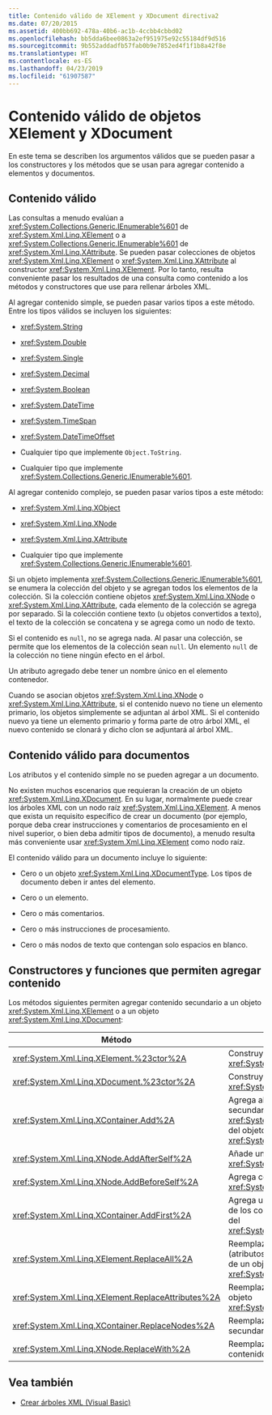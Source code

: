 ```yaml
---
title: Contenido válido de XElement y XDocument directiva2
ms.date: 07/20/2015
ms.assetid: 400bb692-478a-40b6-ac1b-4ccbb4cbbd02
ms.openlocfilehash: bb5dda6bee0863a2ef951975e92c55184df9d516
ms.sourcegitcommit: 9b552addadfb57fab0b9e7852ed4f1f1b8a42f8e
ms.translationtype: HT
ms.contentlocale: es-ES
ms.lasthandoff: 04/23/2019
ms.locfileid: "61907587"
---
```

# <a name="valid-content-of-xelement-and-xdocument-objects"></a>Contenido válido de objetos XElement y XDocument
En este tema se describen los argumentos válidos que se pueden pasar a los constructores y los métodos que se usan para agregar contenido a elementos y documentos.  
  
## <a name="valid-content"></a>Contenido válido  
 Las consultas a menudo evalúan a <xref:System.Collections.Generic.IEnumerable%601> de <xref:System.Xml.Linq.XElement> o a <xref:System.Collections.Generic.IEnumerable%601> de <xref:System.Xml.Linq.XAttribute>. Se pueden pasar colecciones de objetos <xref:System.Xml.Linq.XElement> o <xref:System.Xml.Linq.XAttribute> al constructor <xref:System.Xml.Linq.XElement>. Por lo tanto, resulta conveniente pasar los resultados de una consulta como contenido a los métodos y constructores que use para rellenar árboles XML.  
  
 Al agregar contenido simple, se pueden pasar varios tipos a este método. Entre los tipos válidos se incluyen los siguientes:  
  
- <xref:System.String>  
  
- <xref:System.Double>  
  
- <xref:System.Single>  
  
- <xref:System.Decimal>  
  
- <xref:System.Boolean>  
  
- <xref:System.DateTime>  
  
- <xref:System.TimeSpan>  
  
- <xref:System.DateTimeOffset>  
  
- Cualquier tipo que implemente `Object.ToString`.  
  
- Cualquier tipo que implemente <xref:System.Collections.Generic.IEnumerable%601>.  
  
 Al agregar contenido complejo, se pueden pasar varios tipos a este método:  
  
- <xref:System.Xml.Linq.XObject>  
  
- <xref:System.Xml.Linq.XNode>  
  
- <xref:System.Xml.Linq.XAttribute>  
  
- Cualquier tipo que implemente <xref:System.Collections.Generic.IEnumerable%601>.  
  
 Si un objeto implementa <xref:System.Collections.Generic.IEnumerable%601>, se enumera la colección del objeto y se agregan todos los elementos de la colección. Si la colección contiene objetos <xref:System.Xml.Linq.XNode> o <xref:System.Xml.Linq.XAttribute>, cada elemento de la colección se agrega por separado. Si la colección contiene texto (u objetos convertidos a texto), el texto de la colección se concatena y se agrega como un nodo de texto.  
  
 Si el contenido es `null`, no se agrega nada. Al pasar una colección, se permite que los elementos de la colección sean `null`. Un elemento `null` de la colección no tiene ningún efecto en el árbol.  
  
 Un atributo agregado debe tener un nombre único en el elemento contenedor.  
  
 Cuando se asocian objetos <xref:System.Xml.Linq.XNode> o <xref:System.Xml.Linq.XAttribute>, si el contenido nuevo no tiene un elemento primario, los objetos simplemente se adjuntan al árbol XML. Si el contenido nuevo ya tiene un elemento primario y forma parte de otro árbol XML, el nuevo contenido se clonará y dicho clon se adjuntará al árbol XML.  
  
## <a name="valid-content-for-documents"></a>Contenido válido para documentos  
 Los atributos y el contenido simple no se pueden agregar a un documento.  
  
 No existen muchos escenarios que requieran la creación de un objeto <xref:System.Xml.Linq.XDocument>. En su lugar, normalmente puede crear los árboles XML con un nodo raíz <xref:System.Xml.Linq.XElement>. A menos que exista un requisito específico de crear un documento (por ejemplo, porque deba crear instrucciones y comentarios de procesamiento en el nivel superior, o bien deba admitir tipos de documento), a menudo resulta más conveniente usar <xref:System.Xml.Linq.XElement> como nodo raíz.  
  
 El contenido válido para un documento incluye lo siguiente:  
  
- Cero o un objeto <xref:System.Xml.Linq.XDocumentType>. Los tipos de documento deben ir antes del elemento.  
  
- Cero o un elemento.  
  
- Cero o más comentarios.  
  
- Cero o más instrucciones de procesamiento.  
  
- Cero o más nodos de texto que contengan solo espacios en blanco.  
  
## <a name="constructors-and-functions-that-allow-adding-content"></a>Constructores y funciones que permiten agregar contenido  
 Los métodos siguientes permiten agregar contenido secundario a un objeto <xref:System.Xml.Linq.XElement> o a un objeto <xref:System.Xml.Linq.XDocument>:  
  
|Método|Descripción|  
|------------|-----------------|  
|<xref:System.Xml.Linq.XElement.%23ctor%2A>|Construye un objeto <xref:System.Xml.Linq.XElement>.|  
|<xref:System.Xml.Linq.XDocument.%23ctor%2A>|Construye un objeto <xref:System.Xml.Linq.XDocument>.|  
|<xref:System.Xml.Linq.XContainer.Add%2A>|Agrega al final del contenido secundario del objeto <xref:System.Xml.Linq.XElement> o del objeto <xref:System.Xml.Linq.XDocument>.|  
|<xref:System.Xml.Linq.XNode.AddAfterSelf%2A>|Añade un contenido detrás de <xref:System.Xml.Linq.XNode>.|  
|<xref:System.Xml.Linq.XNode.AddBeforeSelf%2A>|Agrega contenido antes de <xref:System.Xml.Linq.XNode>.|  
|<xref:System.Xml.Linq.XContainer.AddFirst%2A>|Agrega un contenido al comienzo de los contenidos secundarios del <xref:System.Xml.Linq.XContainer>.|  
|<xref:System.Xml.Linq.XElement.ReplaceAll%2A>|Reemplaza todo el contenido (atributos y nodos secundarios) de un objeto <xref:System.Xml.Linq.XElement>.|  
|<xref:System.Xml.Linq.XElement.ReplaceAttributes%2A>|Reemplaza los atributos de un objeto <xref:System.Xml.Linq.XElement>.|  
|<xref:System.Xml.Linq.XContainer.ReplaceNodes%2A>|Reemplaza los nodos secundarios por contenido nuevo.|  
|<xref:System.Xml.Linq.XNode.ReplaceWith%2A>|Reemplaza un nodo por contenido nuevo.|  
  
## <a name="see-also"></a>Vea también

- [Crear árboles XML (Visual Basic)](../../../../visual-basic/programming-guide/concepts/linq/creating-xml-trees.md)
